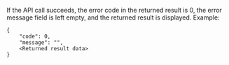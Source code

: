 If the API call succeeds, the error code in the returned result is 0, the error message field is left empty, and the returned result is displayed.
Example:
```
{
    "code": 0,
    "message": "",
    <Returned result data>
}
```
